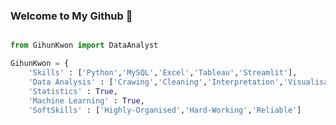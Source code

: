 <!-- ### ![header](https://capsule-render.vercel.app/api?type=transparent&color=0969DA&height=200&section=header&text=Welcome%20to%20My%20Github&fontSize=50&fontColor=00FF00) -->

### Welcome to My Github 👋

```python

from GihunKwon import DataAnalyst

GihunKwon = {
    'Skills' : ['Python','MySQL','Excel','Tableau','Streamlit'],
    'Data Analysis' : ['Crawing','Cleaning','Interpretation','Visualisation'],
    'Statistics' : True,
    'Machine Learning' : True,
    'SoftSkills' : ['Highly-Organised','Hard-Working','Reliable']




```



<!--
**GRetriever/GRetriever** is a ✨ _special_ ✨ repository because its `README.md` (this file) appears on your GitHub profile.

Here are some ideas to get you started:

- 🔭 I’m currently working on ...
- 🌱 I’m currently learning ...
- 👯 I’m looking to collaborate on ...
- 🤔 I’m looking for help with ...
- 💬 Ask me about ...
- 📫 How to reach me: ...
- 😄 Pronouns: ...
- ⚡ Fun fact: ...
-->

